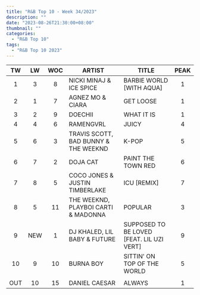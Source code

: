 ```yaml
---
title: "R&B Top 10 - Week 34/2023"
description: ""
date: "2023-08-26T21:30:00+08:00"
thumbnail: ""
categories:
  - "R&B Top 10"
tags:
  - "R&B Top 10 2023"
---
```

<!--more-->
|TW|LW|WOC|ARTIST|TITLE|PEAK|
|:---:|:---:|:---:|---|---|:---:|
|1|3|8|NICKI MINAJ & ICE SPICE|BARBIE WORLD [WITH AQUA]|1|
|2|1|7|AGNEZ MO & CIARA|GET LOOSE|1|
|3|2|9|DOECHII|WHAT IT IS|1|
|4|4|6|RAMENGVRL|JUICY|4|
|5|6|3|TRAVIS SCOTT, BAD BUNNY & THE WEEKND|K-POP|5|
|6|7|2|DOJA CAT|PAINT THE TOWN RED|6|
|7|8|5|COCO JONES & JUSTIN TIMBERLAKE|ICU [REMIX]|7|
|8|5|11|THE WEEKND, PLAYBOI CARTI & MADONNA|POPULAR|3|
|9|NEW|1|DJ KHALED, LIL BABY & FUTURE|SUPPOSED TO BE LOVED [FEAT. LIL UZI VERT]|9|
|10|9|10|BURNA BOY|SITTIN' ON TOP OF THE WORLD|5|
| | | | | | |
|OUT|10|15|DANIEL CAESAR|ALWAYS|1|
